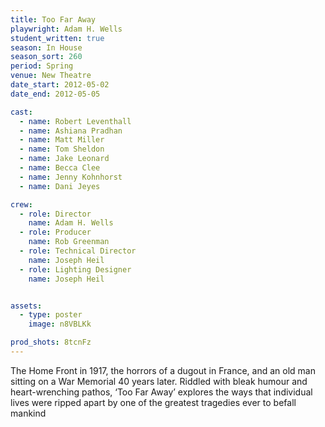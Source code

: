 ```yaml
---
title: Too Far Away
playwright: Adam H. Wells
student_written: true
season: In House
season_sort: 260
period: Spring
venue: New Theatre
date_start: 2012-05-02
date_end: 2012-05-05

cast:
  - name: Robert Leventhall
  - name: Ashiana Pradhan
  - name: Matt Miller
  - name: Tom Sheldon
  - name: Jake Leonard
  - name: Becca Clee
  - name: Jenny Kohnhorst
  - name: Dani Jeyes

crew:
  - role: Director
    name: Adam H. Wells
  - role: Producer
    name: Rob Greenman
  - role: Technical Director
    name: Joseph Heil
  - role: Lighting Designer
    name: Joseph Heil


assets:
  - type: poster
    image: n8VBLKk

prod_shots: 8tcnFz
---
```


The Home Front in 1917, the horrors of a dugout in France, and an old man sitting on a War Memorial 40 years later. Riddled with bleak humour and heart-wrenching pathos, ‘Too Far Away’ explores the ways that individual lives were ripped apart by one of the greatest tragedies ever to befall mankind
